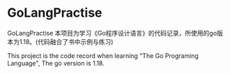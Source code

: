 # GoLangPractise
GoLangPractise
本项目为学习《Go程序设计语言》的代码记录，所使用的go版本为1.18。(代码融合了书中示例与练习)

This project is the code record when learning "The Go Programing Language", The go version is 1.18.
